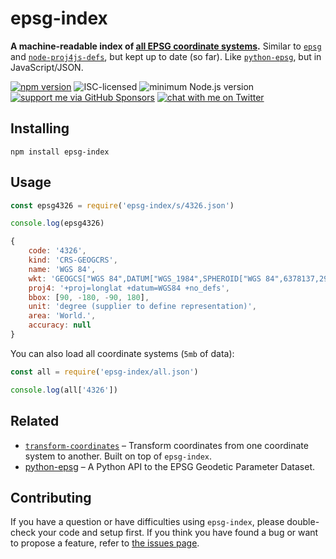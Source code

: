 # epsg-index

**A machine-readable index of [all EPSG coordinate systems](https://epsg.io/?q=).** Similar to [`epsg`](https://github.com/stevage/epsg) and [`node-proj4js-defs`](https://github.com/yuletide/node-proj4js-defs), but kept up to date (so far). Like [`python-epsg`](https://github.com/geo-data/python-epsg#python-epsg), but in JavaScript/JSON.

[![npm version](https://img.shields.io/npm/v/epsg-index.svg)](https://www.npmjs.com/package/epsg-index)
![ISC-licensed](https://img.shields.io/github/license/derhuerst/epsg-index.svg)
![minimum Node.js version](https://img.shields.io/node/v/epsg-index.svg)
[![support me via GitHub Sponsors](https://img.shields.io/badge/support%20me-donate-fa7664.svg)](https://github.com/sponsors/derhuerst)
[![chat with me on Twitter](https://img.shields.io/badge/chat%20with%20me-on%20Twitter-1da1f2.svg)](https://twitter.com/derhuerst)


## Installing

```shell
npm install epsg-index
```


## Usage

```js
const epsg4326 = require('epsg-index/s/4326.json')

console.log(epsg4326)
```

```js
{
	code: '4326',
	kind: 'CRS-GEOGCRS',
	name: 'WGS 84',
	wkt: 'GEOGCS["WGS 84",DATUM["WGS_1984",SPHEROID["WGS 84",6378137,298.257223563,AUTHORITY["EPSG","7030"]],AUTHORITY["EPSG","6326"]],PRIMEM["Greenwich",0,AUTHORITY["EPSG","8901"]],UNIT["degree",0.0174532925199433,AUTHORITY["EPSG","9122"]],AUTHORITY["EPSG","4326"]]',
	proj4: '+proj=longlat +datum=WGS84 +no_defs',
	bbox: [90, -180, -90, 180],
	unit: 'degree (supplier to define representation)',
	area: 'World.',
	accuracy: null
}
```

You can also load all coordinate systems (`5mb` of data):

```js
const all = require('epsg-index/all.json')

console.log(all['4326'])
```


## Related

- [`transform-coordinates`](https://github.com/derhuerst/transform-coordinates) – Transform coordinates from one coordinate system to another. Built on top of `epsg-index`.
- [python-epsg](https://github.com/geo-data/python-epsg) – A Python API to the EPSG Geodetic Parameter Dataset.


## Contributing

If you have a question or have difficulties using `epsg-index`, please double-check your code and setup first. If you think you have found a bug or want to propose a feature, refer to [the issues page](https://github.com/derhuerst/epsg-index/issues).
